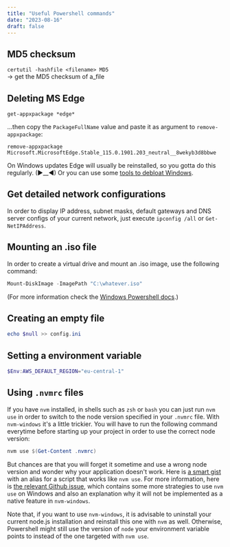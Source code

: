 ```yaml
---
title: "Useful Powershell commands"
date: "2023-08-16"
draft: false
---
```


## MD5 checksum

`certutil -hashfile <filename> MD5`
\
-> get the MD5 checksum of a_file

## Deleting MS Edge

`get-appxpackage *edge*`

...then copy the `PackageFullName` value and paste it as argument to `remove-appxpackage`:

`remove-appxpackage Microsoft.MicrosoftEdge.Stable_115.0.1901.203_neutral__8wekyb3d8bbwe`

On Windows updates Edge will usually be reinstalled, so you gotta do this regularly. (►\_\_◄) Or you can use some [tools to debloat Windows](./DebloatingWindows).

## Get detailed network configurations

In order to display IP address, subnet masks, default gateways and DNS server configs of your current network, just execute `ipconfig /all` or `Get-NetIPAddress`.

## Mounting an .iso file

In order to create a virtual drive and mount an .iso image, use the following command:

```powershell
Mount-DiskImage -ImagePath "C:\whatever.iso"
```

(For more information check the [Windows Powershell docs](https://github.com/MicrosoftDocs/windows-powershell-docs/blob/main/docset/winserver2022-ps/storage/Mount-DiskImage.md).)

## Creating an empty file

```powershell
echo $null >> config.ini
```

## Setting a environment variable

```powershell
$Env:AWS_DEFAULT_REGION="eu-central-1"
```

## Using `.nvmrc` files

If you have `nvm` installed, in shells such as `zsh` or `bash` you can just run `nvm use` in order to switch to the node version specified in your `.nvmrc` file. With `nvm-windows` it's a little trickier. You will have to run the following command everytime before starting up your project in order to use the correct node version:

```powershell
nvm use $(Get-Content .nvmrc)
```

But chances are that you will forget it sometime and use a wrong node version and wonder why your application doesn't work. Here is [a smart gist](https://gist.github.com/tcrammond/e52dfad4c2b36258f83f7a964af10097) with an alias for a script that works like `nvm use`. For more information, here is [the relevant Github issue](https://github.com/coreybutler/nvm-windows/issues/128), which contains some more strategies to use `nvm use` on Windows and also an explanation why it will not be implemented as a native feature in `nvm-windows`.

Note that, if you want to use `nvm-windows`, it is advisable to uninstall your current node.js installation and reinstall this one with `nvm` as well. Otherwise, Powershell might still use the version of `node` your environment variable points to instead of the one targeted with `nvm use`.
